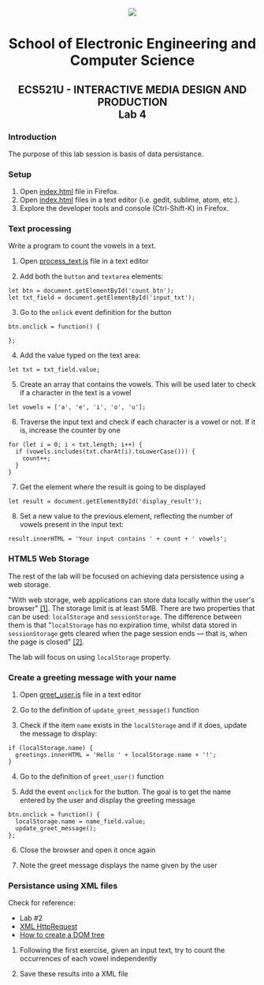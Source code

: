 <div align="center">
  <img src="https://www.qmul.ac.uk/blizard/media/blizard/images/logos/QMUL_White.png" />

# School of Electronic Engineering and Computer  Science

## ECS521U - INTERACTIVE MEDIA DESIGN AND PRODUCTION</br>Lab 4
</div>

### Introduction
The purpose of this lab session is basis of data persistance.

### Setup

1. Open [index.html](index.html) file in Firefox.
2. Open [index.html](index.html) files in a text editor (i.e. gedit, sublime, atom, etc.).
3. Explore the developer tools and console (Ctrl-Shift-K) in Firefox.


### Text processing

Write a program to count the vowels in a text.

1. Open [process_text.js](process_text.js) file in a text editor

2. Add both the `button` and `textarea` elements:

```
let btn = document.getElementById('count_btn');
let txt_field = document.getElementById('input_txt');
```

3. Go to the `onlick` event definition for the button

```
btn.onclick = function() {

};
```

4. Add the value typed on the text area:

```
let txt = txt_field.value;
```

5. Create an array that contains the vowels. This will be used later to check if a character in the text is a vowel

```
let vowels = ['a', 'e', 'i', 'o', 'u'];
```

6. Traverse the input text and check if each character is a vowel or not. If it is, increase the counter by one

```
for (let i = 0; i < txt.length; i++) {
  if (vowels.includes(txt.charAt(i).toLowerCase())) {
    count++;
  }
}
```

7. Get the element where the result is going to be displayed

```
let result = document.getElementById('display_result');
```

8. Set a new value to the previous element, reflecting the number of vowels present in the input text:

```
result.innerHTML = 'Your input contains ' + count + ' vowels';
```

### HTML5 Web Storage

The rest of the lab will be focused on achieving data persistence using a web storage.

"With web storage, web applications can store data locally within the user's browser" [\[1\]](https://www.w3schools.com/html/html5_webstorage.asp). The storage limit is at least 5MB. There are two properties that can be used: `localStorage` and `sessionStorage`. The difference between them is that "`localStorage` has no expiration time, whilst data stored in `sessionStorage` gets cleared when the page session ends — that is, when the page is closed" [\[2\]](https://developer.mozilla.org/en-US/docs/Web/API/Window/localStorage).

The lab will focus on using `localStorage` property.

### Create a greeting message with your name

1. Open [greet_user.js](greet_user.js) file in a text editor

2. Go to the definition of `update_greet_message()` function

3. Check if the item `name` exists in the `localStorage` and if it does, update the message to display:

```
if (localStorage.name) {
  greetings.innerHTML = 'Hello ' + localStorage.name + '!';
}
```

4. Go to the definition of `greet_user()` function

5. Add the event `onclick` for the button. The goal is to get the name entered by the user and display the greeting message

```
btn.onclick = function() {
  localStorage.name = name_field.value;
  update_greet_message();
};
```

6. Close the browser and open it once again

7. Note the greet message displays the name given by the user

### Persistance using XML files

Check for reference:
* Lab #2
* [XML HttpRequest](https://www.w3schools.com/xml/xml_http.asp)
* [How to create a DOM tree](https://developer.mozilla.org/en-US/docs/Web/API/Document_object_model/How_to_create_a_DOM_tree)

1. Following the first exercise, given an input text, try to count the occurrences of each vowel independently

2. Save these results into a XML file
